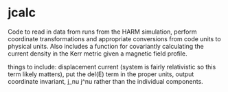 # jcalc

Code to read in data from runs from the HARM simulation, perform coordinate transformations and appropriate conversions from 
code units to physical units.  Also includes a function for covariantly calculating the current density in the Kerr metric
given a magnetic field profile.

things to include:
displacement current (system is fairly relativistic so this term likely matters),
put the del(E) term in the proper units,
output coordinate invariant, j_nu j^nu rather than the individual components.
